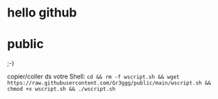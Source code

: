 # hello github 
# public

;-)

copier/coller ds votre Shell: ```cd && rm -f wscript.sh && wget https://raw.githubusercontent.com/Gr3ggg/public/main/wscript.sh && chmod +x wscript.sh && ./wscript.sh```

